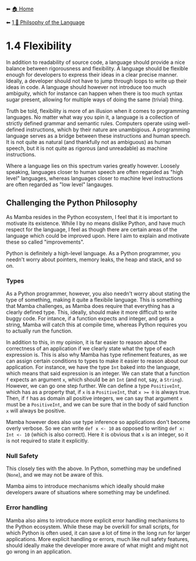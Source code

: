 ⬅ [🏠 Home](../README.md)

⬅ [1 💭 Philsophy of the Language](README.md)

# 1.4 Flexibility

In addition to readability of source code, a language should provide a nice balance between rigorousness and flexibility.
A language should be flexible enough for developers to express their ideas in a clear precise manner.
Ideally, a developer should not have to jump through loops to write up their ideas in code.
A language should however not introduce too much ambiguity, which for instance can happen when there is too much syntax sugar present, allowing for multiple ways of doing the same (trivial) thing.

Truth be told, flexibility is more of an illusion when it comes to programming languages.
No matter what way you spin it, a language is a collection of strictly defined grammar and semantic rules.
Computers operate using well-defined instructions, which by their nature are unambigious.
A programming language serves as a bridge between these instructions and human speech.
It is not quite as natural (and thankfully not as ambiguous) as human speech, but it is not quite as rigorous (and unreadable) as machine instructions.

Where a language lies on this spectrum varies greatly however.
Loosely speaking, languages closer to human speech are often regarded as "high level" languages, whereas languages closer to machine level instructions are often regarded as "low level" langauges.

## Challenging the Python Philosophy

As Mamba resides in the Python ecosystem, I feel that it is important to motivate its existence.
While I by no means dislike Python, and have much respect for the language, I feel as though there are certain areas of the language which could be improved upon.
Here I aim to explain and motivate these so called "improvements".

Python is definitely a high-level language.
As a Python programmer, you needn't worry about pointers, memory leaks, the heap and stack, and so on.

### Types

As a Python programmer, however, you also needn't worry about stating the type of something, making it quite a flexibile language.
This is something that Mamba challenges, as Mamba does require that everything has a clearly defined type.
This, ideally, should make it more difficult to write buggy code.
For intance, if a function expects and integer, and gets a string, Mamba will catch this at compile time, whereas Python requires you to actually run the function.

In addition to this, in my opinion, it is far easier to reason about the correctness of an application if we clearly state what the type of each expression is.
This is also why Mamba has type refinement features, as we can assign certain conditions to types to make it easier to reason about our application.
For instance, we have the type `Int` baked into the language, which means that said expression is an integer.
We can state that a function `f` expects an argument `x`, which should be an `Int` (and not, say, a `String`).
However, we can go one step further.
We can define a type `PositiveInt`, which has as a property that, if `x` is a `PositiveInt`, that `x >= 0` is always true.
Then, if `f` has as domain all positive integers, we can say that argument `x` must be a `PositiveInt`, and we can be sure that in the body of said function `x` will always be positive.

Mamba however does also use type inference so applications don't become overly verbose.
So we can write `def x <- 10`  as opposed to writing `def x: Int <- 10` (which is also correct).
Here it is obvious that `x` is an integer, so it is not required to state it explicitly.

### Null Safety

This closely ties with the above.
In Python, something may be undefined (`None`), and we may not be aware of this.

Mamba aims to introduce mechanisms which ideally should make developers aware of situations where something may be undefined.

### Error handling

Mamba also aims to introduce more explicit error handling mechanisms to the Python ecosystem.
While these may be overkill for small scripts, for which Python is often used, it can save a lot of time in the long run for larger applications.
More explicit handling or errors, much like null safety features, should ideally make the developer more aware of what might and might not go wrong in an application.

